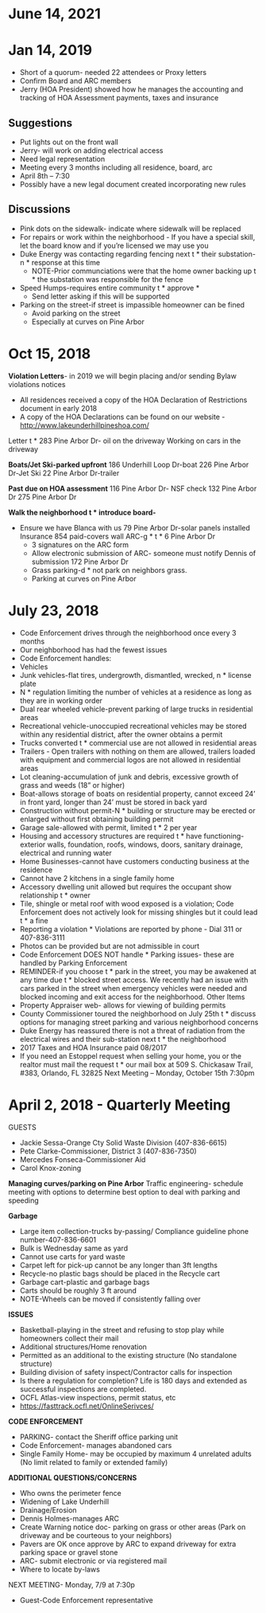 # June 14, 2021


# Jan 14, 2019

* Short of a quorum- needed 22 attendees or Proxy letters
* Confirm Board and ARC members
* Jerry (HOA President) showed how he manages the accounting and tracking of HOA Assessment
payments, taxes and insurance

## Suggestions

* Put lights out on the front wall
* Jerry- will work on adding electrical access
* Need legal representation
* Meeting every 3 months including all residence, board, arc
 * April 8th – 7:30
* Possibly have a new legal document created incorporating new rules

## Discussions

* Pink dots on the sidewalk- indicate where sidewalk will be replaced
* For repairs or work within the neighborhood - If you have a special skill, let the board know and
if you’re licensed we may use you
* Duke Energy was contacting regarding fencing next t * their substation-n * response at this time
  * NOTE-Prior communciations were that the home owner backing up t * the substation
was responsible for the fence
* Speed Humps-requires entire community t * approve * 
  * Send letter asking if this will be supported
* Parking on the street-if street is impassible homeowner can be fined
  * Avoid parking on the street
  * Especially at curves on Pine Arbor

# Oct 15, 2018

**Violation Letters**- in 2019 we will begin placing and/or sending Bylaw violations notices
* All residences received a copy of the HOA Declaration of Restrictions document in early 2018
* A copy of the HOA Declarations can be found on our website -
http://www.lakeunderhillpineshoa.com/

Letter t * 283 Pine Arbor Dr- oil on the driveway
Working on cars in the driveway

**Boats/Jet Ski-parked upfront**
186 Underhill Loop Dr-boat
226 Pine Arbor Dr-Jet Ski
22 Pine Arbor Dr-trailer

**Past due on HOA assessment**
 116 Pine Arbor Dr- NSF check
 132 Pine Arbor Dr
 275 Pine Arbor Dr

**Walk the neighborhood t * introduce board-**
* Ensure we have Blanca with us
79 Pine Arbor Dr-solar panels installed
Insurance 854 paid-covers wall
ARC-g * t * 6 Pine Arbor Dr
  * 3 signatures on the ARC form
  * Allow electronic submission of ARC- someone must notify Dennis of submission
172 Pine Arbor Dr
  * Grass parking-d * not park on neighbors grass.
  * Parking at curves on Pine Arbor

# July 23, 2018
* Code Enforcement drives through the neighborhood once every 3 months
 * Our neighborhood has had the fewest issues
* Code Enforcement handles:
 * Vehicles
  * Junk vehicles-flat tires, undergrowth, dismantled, wrecked, n * license plate
  * N * regulation limiting the number of vehicles at a residence as long as they are in working order
  * Dual rear wheeled vehicle-prevent parking of large trucks in residential areas
  * Recreational vehicle-unoccupied recreational vehicles may be stored within any residential
district, after the owner obtains a permit
  * Trucks converted t * commercial use are not allowed in residential areas
  * Trailers - Open trailers with nothing on them are allowed, trailers loaded with equipment and
commercial logos are not allowed in residential areas
 * Lot cleaning-accumulation of junk and debris, excessive growth of grass and weeds (18” or higher)
 * Boat-allows storage of boats on residential property, cannot exceed 24’ in front yard, longer than 24’
must be stored in back yard
 * Construction without permit-N * building or structure may be erected or enlarged without first
obtaining building permit
 * Garage sale-allowed with permit, limited t * 2 per year
 * Housing and accessory structures are required t * have functioning- exterior walls, foundation, roofs,
windows, doors, sanitary drainage, electrical and running water
  * Home Businesses-cannot have customers conducting business at the residence
  * Cannot have 2 kitchens in a single family home
  * Accessory dwelling unit allowed but requires the occupant show relationship t * owner
  * Tile, shingle or metal roof with wood exposed is a violation; Code Enforcement does not actively
look for missing shingles but it could lead t * a fine
* Reporting a violation * Violations are reported by phone - Dial 311 or 407-836-3111
 * Photos can be provided but are not admissible in court
* Code Enforcement DOES NOT handle * Parking issues- these are handled by Parking Enforcement
 * REMINDER-if you choose t * park in the street, you may be awakened at any time due t * blocked street
access. We recently had an issue with cars parked in the street when emergency vehicles were needed
and blocked incoming and exit access for the neighborhood.
Other Items
* Property Appraiser web- allows for viewing of building permits
* County Commissioner toured the neighborhood on July 25th t * discuss options for managing street parking and
various neighborhood concerns
* Duke Energy has reassured there is not a threat of radiation from the electrical wires and their sub-station next
t * the neighborhood
* 2017 Taxes and HOA Insurance paid 08/2017
* If you need an Estoppel request when selling your home, you or the realtor must mail the request t * our mail
box at 509 S. Chickasaw Trail, #383, Orlando, FL 32825
Next Meeting – Monday, October 15th 7:30pm 

# April 2, 2018 - Quarterly Meeting
GUESTS
* Jackie Sessa-Orange Cty Solid Waste Division (407-836-6615)
* Pete Clarke-Commissioner, District 3 (407-836-7350)
* Mercedes Fonseca-Commissioner Aid
* Carol Knox-zoning

**Managing curves/parking on Pine Arbor**
Traffic engineering- schedule meeting with options to determine best option to deal with parking and speeding

**Garbage**
* Large item collection-trucks by-passing/ Compliance guideline phone number-407-836-6601
 * Bulk is Wednesday same as yard
 * Cannot use carts for yard waste
 * Carpet left for pick-up cannot be any longer than 3ft lengths
* Recycle-no plastic bags should be placed in the Recycle cart
* Garbage cart-plastic and garbage bags
* Carts should be roughly 3 ft around
* NOTE-Wheels can be moved if consistently falling over

**ISSUES**
* Basketball-playing in the street and refusing to stop play while homeowners collect their mail
* Additional structures/Home renovation
 * Permitted as an additional to the existing structure (No standalone structure)
 * Building division of safety inspect/Contractor calls for inspection
 * Is there a regulation for completion? Life is 180 days and extended as successful inspections are completed.
* OCFL Atlas-view inspections, permit status, etc
 * https://fasttrack.ocfl.net/OnlineSerivces/

**CODE ENFORCEMENT**
* PARKING- contact the Sheriff office parking unit
* Code Enforcement- manages abandoned cars
* Single Family Home- may be occupied by maximum 4 unrelated adults (No limit related to family or extended
family)

**ADDITIONAL QUESTIONS/CONCERNS**
* Who owns the perimeter fence
* Widening of Lake Underhill
* Drainage/Erosion
* Dennis Holmes-manages ARC
* Create Warning notice doc- parking on grass or other areas (Park on driveway and be courteous to your
neighbors)
* Pavers are OK once approve by ARC to expand driveway for extra parking space or gravel stone
* ARC- submit electronic or via registered mail
* Where to locate by-laws

NEXT MEETING- Monday, 7/9 at 7:30p
* Guest-Code Enforcement representative
